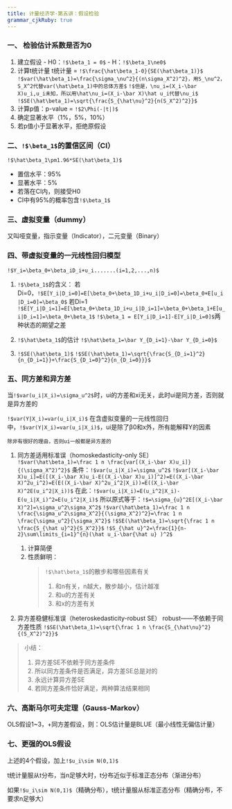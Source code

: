```yaml
---
title: 计量经济学·第五讲：假设检验
grammar_cjkRuby: true
---
```



### 一、 检验估计系数是否为0
1. 建立假设
	   - H0：`!$\beta_1 = 0$`
	   - H：`!$\beta_1\ne0$` 
2. 计算t统计量
	   t统计量 = `!$\frac{\hat\beta_1-0}{SE(\hat\beta_1)}$`
	   `!$var(\hat\beta_1)=\frac{\sigma_\nu^2}{(n\sigma_X^2)^2}，用S_\nu^2，S_X^2代替var(\hat\beta_1)中的总体方差$`
	  `!$但是，\nu_i=(X_i-\bar X)u_i,u_i未知，所以用\hat\nu_i=(X_i-\bar X)\hat u_i代替\nu_i$`
	  `!$SE(\hat\beta_1)=\sqrt{\frac{S_{\hat\nu}^2}{n(S_X^2)^2}}$`
3. 计算p值：p-value = `!$2\Phi(-|t|)$`
4. 确定显著水平（1%，5%，10%）
5. 若p值小于显著水平，拒绝原假设

### 二、`!$\beta_1$`的置信区间（CI）
`!$\hat\beta_1\pm1.96*SE(\hat\beta_1)$`	   
- 置信水平：95%
- 显著水平：5%
- 若落在CI内，则接受H0
- CI中有95%的概率包含`!$\beta_1$`

### 三、虚拟变量（dummy）
又叫哑变量，指示变量（Indicator），二元变量（Binary）
	
### 四、带虚拟变量的一元线性回归模型
`!$Y_i=\beta_0+\beta_iD_i+u_i.......(i=1,2,...,n)$`
1. `!$\beta_1$`的含义：
	   若Di=0，`!$E[Y_i|D_i=0]=E[\beta_0+\beta_1D_i+u_i|D_i=0]=\beta_0+E[u_i|D_i=0]=\beta_0$`
	   若Di=1
	   `!$E[Y_i|D_i=1]=E[\beta_0+\beta_1D_i+u_i|D_i=1]=\beta_0+\beta_1+E[u_i|D_i=1]=\beta_0+\beta_1$`
	   `!$\beta_1 = E[Y_i|D_i=1]-E[Y_i|D_i=0]$`两种状态的期望之差
	   
	   
2. `!$\hat\beta_1$`的估计
	   `!$\hat\beta_1=\bar Y_{D_i=1}-\bar Y_{D_i=0}$`
3. `!$SE(\hat\beta_1)$`
	   `!$SE(\hat\beta_1)=\sqrt{\frac{S_{D_i=1}^2}{n_{D_i=1}}+\frac{S_{D_i=0}^2}{n_{D_i=0}}}$`

### 五、同方差和异方差
当`!$var(u_i|X_i)=\sigma_u^2$`时，ui的方差和xi无关，此时ui是同方差，否则就是异方差的

`!$var(Y|X_i)=var(u_i|X_i)$`
在含虚拟变量的一元线性回归中，`!$var(Y|X_i)=var(u_i|X_i)$`，ui是除了β0和x外，所有能解释Y的因素

`除非有很好的理由，否则ui一般都是异方差的`

1. 同方差适用标准误（homoskedasticity-only SE）
	`!$var(\hat\beta_1)=\frac 1 n \frac{var[(X_i-\bar X)u_i]}
	{(\sigma_X^2)^2}$`
	条件：`!$var(u_i|X_i)=\sigma_u^2$`
	`!$var[(X_i-\bar X)u_i]=E([(X_i-\bar X)u_i-E((X_i-\bar X)u_i)]^2)=E((X_i-\bar X)^2u_i^2)=E(E((X_i-\bar X)^2u_i^2|X_i))=E((X_i-\bar X)^2E(u_i^2|X_i))$`
	在此：`!$var(u_i|X_i)=E(u_i^2|X_i)-E(u_i|X_i)^2=E(u_i^2|X_i)$`
	所以原式等于：`!$=\sigma_{u}^2E[(X_i-\bar X)^2]=\sigma_u^2\sigma_X^2$`
	`!$var(\hat\beta_1)=\frac 1 n \frac{\sigma_u^2\sigma_X^2}{(\sigma_X^2)^2}=\frac 1 n \frac{\sigma_u^2}{\sigma_X^2}$`
	`!$SE(\hat\beta_1)=\sqrt{\frac 1 n \frac{S_{\hat u}^2}{S_X^2}}$`
	`!$S_{\hat u}^2=\frac{1}{n-2}\sum\limits_{i=1}^{n}(\hat u_i-\bar{\hat u} )^2$`
	1. 计算简便
	2. 性质鲜明：
	   >`!$\hat\beta_1$`的散步和哪些因素有关
	   >1. 和n有关，n越大，散步越小，估计越准
	   >2. 和u的方差有关
	   >3. 和x的方差有关

2. 异方差稳健标准误（heteroskedasticity-robust SE）
	   robust——不依赖于同方差性质
	   `!$SE(\hat\beta_1)=\sqrt{\frac 1 n \frac{S_{\hat\nu}^2}{(S_X^2)^2}}$`
	   
>小结：
>1. 异方差SE不依赖于同方差条件
>2. 所以同方差条件是否满足，异方差SE总是对的
>3. 永远计算异方差SE
>4. 若同方差条件恰好满足，两种算法结果相同

### 六、高斯马尔可夫定理（Gauss-Markov）
OLS假设1~3，+同方差假设，则：OLS估计量是BLUE（最小线性无偏估计量）

### 七、更强的OLS假设
上述的4个假设，加上`!$u_i\sim N(0,1)$`

t统计量服从t分布，当n足够大时，t分布近似于标准正态分布（渐进分布）

如果`!$u_i\sim N(0,1)$`（精确分布），t统计量服从标准正态分布（精确分布，不要求n足够大）
	   

	   
	   

	  
	   